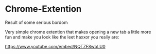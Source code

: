 # Chrome-Extention

Result of some serious bordom

Very simple chrome extention that makes opening a new tab a little more fun and make you look like the leet haxxor you really are:

https://www.youtube.com/embed/NQTZF8wbLU0
